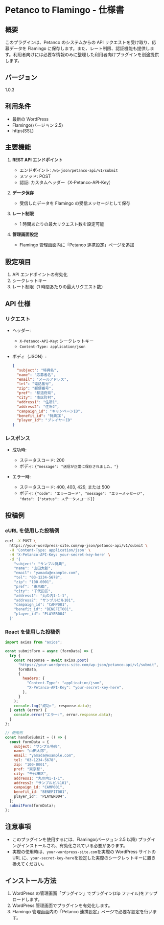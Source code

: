 # Petanco to Flamingo - 仕様書

## 概要

このプラグインは、Petanco のシステムからの API リクエストを受け取り、応募データを Flamingo に保存します。また、レート制限、認証機能も提供します。利用者向けには必要な情報のみに整理した利用者向けプラグインを別途提供します。

## バージョン

1.0.3

## 利用条件

- 最新の WordPress
- Flamingo(バージョン 2.5)
- https(SSL)

## 主要機能

1. **REST API エンドポイント**

   - エンドポイント: `/wp-json/petanco-api/v1/submit`
   - メソッド: POST
   - 認証: カスタムヘッダー（X-Petanco-API-Key）

2. **データ保存**

   - 受信したデータを Flamingo の受信メッセージとして保存

3. **レート制限**

   - 1 時間あたりの最大リクエスト数を設定可能

4. **管理画面設定**
   - Flamingo 管理画面内に「Petanco 連携設定」ページを追加

## 設定項目

1. API エンドポイントの有効化
2. シークレットキー
3. レート制限（1 時間あたりの最大リクエスト数）

## API 仕様

### リクエスト

- ヘッダー:

  - `X-Petanco-API-Key`: シークレットキー
  - `Content-Type: application/json`

- ボディ（JSON）:
  ```json
  {
    "subject": "特典名",
    "name": "応募者名",
    "email": "メールアドレス",
    "tel": "電話番号",
    "zip": "郵便番号",
    "pref": "都道府県",
    "city": "市区町村",
    "address1": "住所1",
    "address2": "住所2",
    "campaign_id": "キャンペーンID",
    "benefit_id": "特典ID",
    "player_id": "プレイヤーID"
  }
  ```

### レスポンス

- 成功時:

  - ステータスコード: 200
  - ボディ: `{"message": "送信が正常に保存されました。"}`

- エラー時:
  - ステータスコード: 400, 403, 429, または 500
  - ボディ: `{"code": "エラーコード", "message": "エラーメッセージ", "data": {"status": ステータスコード}}`

## 投稿例

### cURL を使用した投稿例

```bash
curl -X POST \
  https://your-wordpress-site.com/wp-json/petanco-api/v1/submit \
  -H 'Content-Type: application/json' \
  -H 'X-Petanco-API-Key: your-secret-key-here' \
  -d '{
    "subject": "サンプル特典",
    "name": "山田太郎",
    "email": "yamada@example.com",
    "tel": "03-1234-5678",
    "zip": "100-0001",
    "pref": "東京都",
    "city": "千代田区",
    "address1": "丸の内1-1-1",
    "address2": "サンプルビル101",
    "campaign_id": "CAMP001",
    "benefit_id": "BENEFIT001",
    "player_id": "PLAYER004"
  }'
```

### React を使用した投稿例

```jsx
import axios from "axios";

const submitForm = async (formData) => {
  try {
    const response = await axios.post(
      "https://your-wordpress-site.com/wp-json/petanco-api/v1/submit",
      formData,
      {
        headers: {
          "Content-Type": "application/json",
          "X-Petanco-API-Key": "your-secret-key-here",
        },
      }
    );
    console.log("成功:", response.data);
  } catch (error) {
    console.error("エラー:", error.response.data);
  }
};

// 使用例
const handleSubmit = () => {
  const formData = {
    subject: "サンプル特典",
    name: "山田太郎",
    email: "yamada@example.com",
    tel: "03-1234-5678",
    zip: "100-0001",
    pref: "東京都",
    city: "千代田区",
    address1: "丸の内1-1-1",
    address2: "サンプルビル101",
    campaign_id: "CAMP001",
    benefit_id: "BENEFIT001",
    player_id": "PLAYER004",
  };
  submitForm(formData);
};
```

## 注意事項

- このプラグインを使用するには、Flamingo(バージョン 2.5 以降) プラグインがインストールされ、有効化されている必要があります。
- 実際の使用時は、`your-wordpress-site.com`を実際の WordPress サイトの URL に、`your-secret-key-here`を設定した実際のシークレットキーに置き換えてください。

## インストール方法

1. WordPress の管理画面「プラグイン」でプラグイン(zip ファイル)をアップロードします。
2. WordPress 管理画面でプラグインを有効化します。
3. Flamingo 管理画面内の「Petanco 連携設定」ページで必要な設定を行います。
